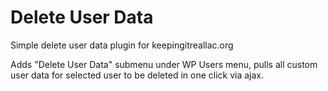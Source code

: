 # Delete User Data
Simple delete user data plugin for keepingitreallac.org

Adds "Delete User Data" submenu under WP Users menu, pulls all custom user data for selected user to be deleted in one click via ajax. 
